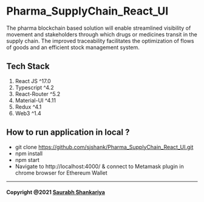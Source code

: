 # Pharma_SupplyChain_React_UI

The pharma blockchain based solution will enable streamlined visibility of movement and stakeholders through which drugs or medicines transit in the supply chain. The improved traceability facilitates the optimization of flows of goods and an efficient stock management system.


## Tech Stack
1. React JS ^17.0
2. Typescript ^4.2
3. React-Router ^5.2
4. Material-UI ^4.11
5. Redux ^4.1
6. Web3 ^1.4


## How to run application in local ?
* git clone https://github.com/sjshank/Pharma_SupplyChain_React_UI.git
* npm install
* npm start
* Navigate to http://localhost:4000/ & connect to Metamask plugin in chrome browser for Ethereum Wallet



- - - -

#### Copyright @2021  [Saurabh Shankariya](https://sjshank.com "Named link title")
